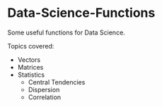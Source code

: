 # Data-Science-Functions
Some useful functions for Data Science.

Topics covered:
* Vectors
* Matrices
* Statistics
  * Central Tendencies
  * Dispersion
  * Correlation


